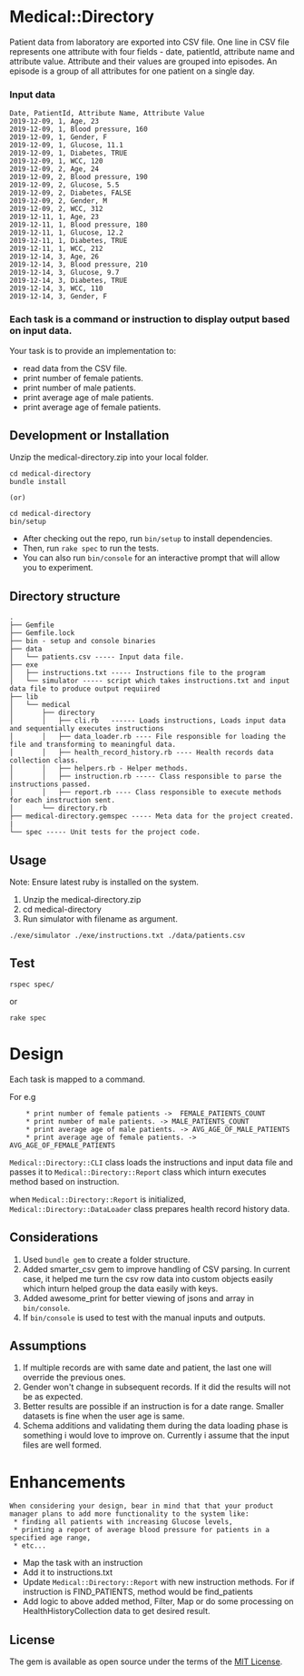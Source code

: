 # Medical::Directory

Patient data from laboratory are exported into CSV file. One line in CSV file represents one attribute with four fields - date, patientId, attribute name and attribute value. 
Attribute and their values are grouped into episodes. An episode is a group of all attributes for one patient on a single day.

### Input data

```
Date, PatientId, Attribute Name, Attribute Value
2019-12-09, 1, Age, 23
2019-12-09, 1, Blood pressure, 160
2019-12-09, 1, Gender, F
2019-12-09, 1, Glucose, 11.1
2019-12-09, 1, Diabetes, TRUE
2019-12-09, 1, WCC, 120
2019-12-09, 2, Age, 24
2019-12-09, 2, Blood pressure, 190
2019-12-09, 2, Glucose, 5.5
2019-12-09, 2, Diabetes, FALSE
2019-12-09, 2, Gender, M
2019-12-09, 2, WCC, 312
2019-12-11, 1, Age, 23
2019-12-11, 1, Blood pressure, 180
2019-12-11, 1, Glucose, 12.2
2019-12-11, 1, Diabetes, TRUE
2019-12-11, 1, WCC, 212
2019-12-14, 3, Age, 26
2019-12-14, 3, Blood pressure, 210
2019-12-14, 3, Glucose, 9.7
2019-12-14, 3, Diabetes, TRUE
2019-12-14, 3, WCC, 110
2019-12-14, 3, Gender, F
```

### Each task is a command or instruction to display output based on input data.

Your task is to provide an implementation to:
 * read data from the CSV file.
 * print number of female patients.
 * print number of male patients.
 * print average age of male patients.
 * print average age of female patients.

## Development or Installation

Unzip the medical-directory.zip into your local folder.

```
cd medical-directory
bundle install

(or)

cd medical-directory
bin/setup

```

- After checking out the repo, run `bin/setup` to install dependencies.
- Then, run `rake spec` to run the tests. 
- You can also run `bin/console` for an interactive prompt that will allow you to experiment.
    
## Directory structure

```
.
├── Gemfile
├── Gemfile.lock
├── bin - setup and console binaries
├── data
│   └── patients.csv ----- Input data file. 
├── exe
│   ├── instructions.txt ----- Instructions file to the program
│   └── simulator ----- script which takes instructions.txt and input data file to produce output requiired
├── lib
│   └── medical
│       ├── directory
│       │   ├── cli.rb   ------ Loads instructions, Loads input data and sequentially executes instructions
│       │   ├── data_loader.rb ---- File responsible for loading the file and transforming to meaningful data.
│       │   ├── health_record_history.rb ---- Health records data collection class.
│       │   ├── helpers.rb - Helper methods.
│       │   ├── instruction.rb ----- Class responsible to parse the instructions passed.
│       │   ├── report.rb ---- Class responsible to execute methods for each instruction sent.
│       └── directory.rb
├── medical-directory.gemspec ----- Meta data for the project created.
|
└── spec ----- Unit tests for the project code.
```

## Usage

Note: Ensure latest ruby is installed on the system.

1. Unzip the medical-directory.zip
2. cd medical-directory
3. Run simulator with filename as argument.

```
./exe/simulator ./exe/instructions.txt ./data/patients.csv
```

## Test

```
rspec spec/
```


or

```
rake spec
```
# Design

Each task is mapped to a command. 

For e.g 

```
    * print number of female patients ->  FEMALE_PATIENTS_COUNT
    * print number of male patients. -> MALE_PATIENTS_COUNT
    * print average age of male patients. -> AVG_AGE_OF_MALE_PATIENTS
    * print average age of female patients. -> AVG_AGE_OF_FEMALE_PATIENTS
```

`Medical::Directory::CLI` class loads the instructions and input data file and passes it to `Medical::Directory::Report` class which inturn executes method based on instruction.

when `Medical::Directory::Report` is initialized, `Medical::Directory::DataLoader` class prepares health record history data.

## Considerations

1. Used `bundle gem`  to create a folder structure.
2. Added smarter_csv gem to improve handling of CSV parsing. In current case, it helped me turn the csv row data into custom objects easily which inturn helped group the data easily with keys.
3. Added awesome_print for better viewing of jsons and array in `bin/console`.
4. If `bin/console` is used to test with the manual inputs and outputs.

## Assumptions

1. If multiple records are with same date and patient, the last one will override the previous ones.
2. Gender won't change in subsequent records. If it did the results will not be as expected.
3. Better results are possible if an instruction is for a date range. Smaller datasets is fine when the user age is same.
4. Schema additions and validating them during the data loading phase is something i would love to improve on. Currently i assume that the input files are well formed.

# Enhancements

```
When considering your design, bear in mind that that your product manager plans to add more functionality to the system like:
 * finding all patients with increasing Glucose levels,
 * printing a report of average blood pressure for patients in a specified age range,
 * etc...
```
- Map the task with an instruction
- Add it to instructions.txt
- Update `Medical::Directory::Report` with new instruction methods. For if instruction is FIND_PATIENTS, method would be find_patients
- Add logic to above added method, Filter, Map or do some processing on HealthHistoryCollection data to get desired result.

## License

The gem is available as open source under the terms of the [MIT License](https://opensource.org/licenses/MIT).
